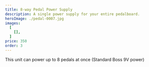 ```yaml
---
title: 8-way Pedal Power Supply 
description: A single power supply for your entire pedalboard. 
heroImage: ./pedal-0007.jpg
images:
  [
    [],
  ]
price: 350
order: 3
---
```


This unit can power up to 8 pedals at once (Standard Boss 9V power)

